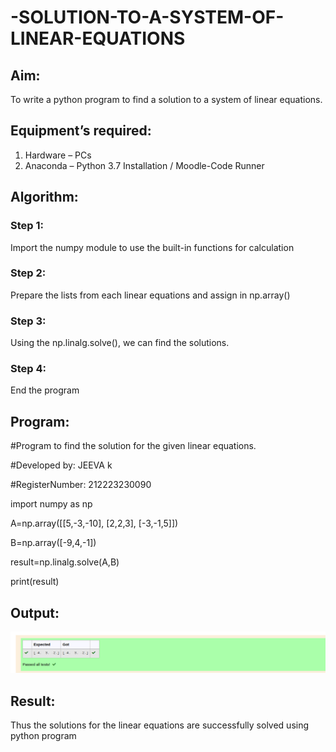 # -SOLUTION-TO-A-SYSTEM-OF-LINEAR-EQUATIONS
## Aim:
To write a python program to find a solution to a system of linear equations.
## Equipment’s required:
1. 	Hardware – PCs
2. 	Anaconda – Python 3.7 Installation / Moodle-Code Runner
## Algorithm:
### Step 1: 
Import the numpy module to use the built-in functions for calculation
### Step 2: 
Prepare the lists from each linear equations and assign in np.array()
### Step 3: 
Using the np.linalg.solve(), we can find the solutions.
### Step 4: 
End the program
## Program:
#Program to find the solution for the given linear equations.

#Developed by: JEEVA k

#RegisterNumber: 212223230090

import numpy as np 

A=np.array([[5,-3,-10], [2,2,3], [-3,-1,5]])

B=np.array([-9,4,-1])

result=np.linalg.solve(A,B)

print(result)

## Output:
![alt text](solution.png) 
## Result: 
Thus the solutions for the linear equations are successfully solved using python program

